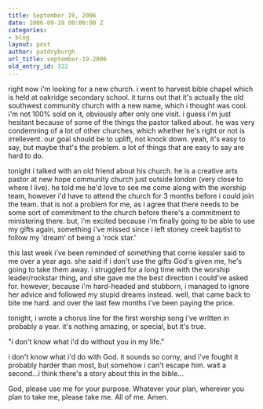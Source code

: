 ```yaml
---
title: September 19, 2006
date: 2006-09-19 00:00:00 Z
categories:
- blog
layout: post
author: patdryburgh
url_title: september-19-2006
old_entry_id: 322
---
```


right now i'm looking for a new church. i went to harvest bible chapel which is held at oakridge secondary school. it turns out that it's actually the old southwest community church with a new name, which i thought was cool. i'm not 100% sold on it, obviously after only one visit. i guess i'm just hesitant because of some of the things the pastor talked about. he was very condemning of a lot of other churches, which whether he's right or not is irrellevent. our goal should be to uplift, not knock down. yeah, it's easy to say, but maybe that's the problem. a lot of things that are easy to say are hard to do. 

tonight i talked with an old friend about his church. he is a creative arts pastor at new hope community church just outside london (very close to where I live). he told me he'd love to see me come along with the worship team, however i'd have to attend the church for 3 months before i could join the team. that is not a problem for me, as i agree that there needs to be some sort of commitment to the church before there's a commitment to ministering there. but, i'm excited because i'm finally going to be able to use my gifts again, something i've missed since i left stoney creek baptist to follow my 'dream' of being a 'rock star.'

this last week i've been reminded of something that corrie kessler said to me over a year ago. she said if i don't use the gifts God's given me, he's going to take them away. i struggled for a long time with the worship leader/rockstar thing, and she gave me the best direction i could've asked for. however, because i'm hard-headed and stubborn, i managed to ignore her advice and followed my stupid dreams instead. well, that came back to bite me hard. and over the last few months i've been paying the price. 

tonight, i wrote a chorus line for the first worship song i've written in probably a year. it's nothing amazing, or special, but it's true. 

"i don't know what i'd do without you in my life."  

i don't know what i'd do with God. it sounds so corny, and i've fought it probably harder than most, but somehow i can't escape him. wait a second...i think there's a story about this in the bible...

God, please use me for your purpose. Whatever your plan, wherever you plan to take me, please take me. All of me. Amen.
